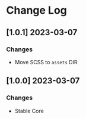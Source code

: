 # Change Log

## [1.0.1] 2023-03-07
### Changes

- Move SCSS to `assets` DIR 

## [1.0.0] 2023-03-07
### Changes

- Stable Core
